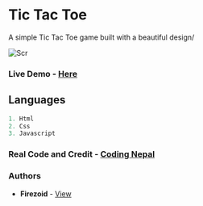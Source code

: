 # Tic Tac Toe

A simple Tic Tac Toe game built with a beautiful design/



![Scr](https://i.ibb.co/0YQJ8VG/image-2021-06-15-102951.png)

### Live Demo - [Here](https://Tac-Toe.fiyer.repl.co)


## Languages

```js
1. Html
2. Css
3. Javascript
```

### Real Code and Credit - [Coding Nepal](https://github.com/codingnepal)

### Authors
* **Firezoid** - [View](github.com/firezoid)

